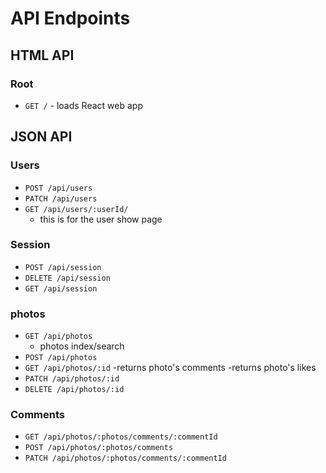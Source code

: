 # API Endpoints

## HTML API

### Root

- `GET /` - loads React web app

## JSON API

### Users

- `POST /api/users`
- `PATCH /api/users`
- `GET /api/users/:userId/`
  - this is for the user show page



### Session

- `POST /api/session`
- `DELETE /api/session`
- `GET /api/session`

### photos

- `GET /api/photos`
  - photos index/search
- `POST /api/photos`
- `GET /api/photos/:id`
  -returns photo's comments
  -returns photo's likes
- `PATCH /api/photos/:id`
- `DELETE /api/photos/:id`

### Comments
- `GET /api/photos/:photos/comments/:commentId`
- `POST /api/photos/:photos/comments`
- `PATCH /api/photos/:photos/comments/:commentId`
